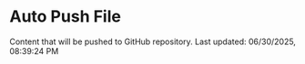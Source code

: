 # Auto Push File

Content that will be pushed to GitHub repository.
Last updated: 06/30/2025, 08:39:24 PM